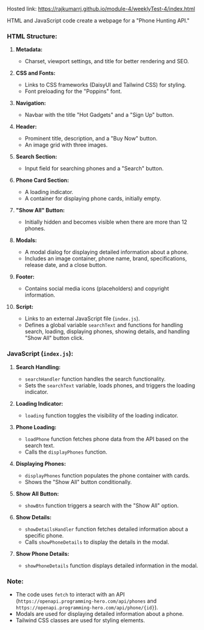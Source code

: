 Hosted link: https://rajkumarrj.github.io/module-4/weeklyTest-4/index.html

 HTML and JavaScript code create a webpage for a "Phone Hunting API." 

### HTML Structure:
1. **Metadata:**
   - Charset, viewport settings, and title for better rendering and SEO.

2. **CSS and Fonts:**
   - Links to CSS frameworks (DaisyUI and Tailwind CSS) for styling.
   - Font preloading for the "Poppins" font.

3. **Navigation:**
   - Navbar with the title "Hot Gadgets" and a "Sign Up" button.

4. **Header:**
   - Prominent title, description, and a "Buy Now" button.
   - An image grid with three images.

5. **Search Section:**
   - Input field for searching phones and a "Search" button.

6. **Phone Card Section:**
   - A loading indicator.
   - A container for displaying phone cards, initially empty.

7. **"Show All" Button:**
   - Initially hidden and becomes visible when there are more than 12 phones.

8. **Modals:**
   - A modal dialog for displaying detailed information about a phone.
   - Includes an image container, phone name, brand, specifications, release date, and a close button.

9. **Footer:**
   - Contains social media icons (placeholders) and copyright information.

10. **Script:**
    - Links to an external JavaScript file (`index.js`).
    - Defines a global variable `searchText` and functions for handling search, loading, displaying phones, showing details, and handling "Show All" button click.

### JavaScript (`index.js`):
1. **Search Handling:**
   - `searchHandler` function handles the search functionality.
   - Sets the `searchText` variable, loads phones, and triggers the loading indicator.

2. **Loading Indicator:**
   - `loading` function toggles the visibility of the loading indicator.

3. **Phone Loading:**
   - `loadPhone` function fetches phone data from the API based on the search text.
   - Calls the `displayPhones` function.

4. **Displaying Phones:**
   - `displayPhones` function populates the phone container with cards.
   - Shows the "Show All" button conditionally.

5. **Show All Button:**
   - `showBtn` function triggers a search with the "Show All" option.

6. **Show Details:**
   - `showDetailsHandler` function fetches detailed information about a specific phone.
   - Calls `showPhoneDetails` to display the details in the modal.

7. **Show Phone Details:**
   - `showPhoneDetails` function displays detailed information in the modal.

### Note:
- The code uses `fetch` to interact with an API (`https://openapi.programming-hero.com/api/phones` and `https://openapi.programming-hero.com/api/phone/{id}`).
- Modals are used for displaying detailed information about a phone.
- Tailwind CSS classes are used for styling elements.

